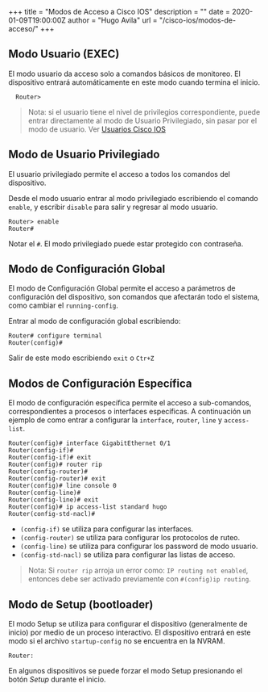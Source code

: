 +++
title = "Modos de Acceso a Cisco IOS"
description = ""
date = 2020-01-09T19:00:00Z
author = "Hugo Avila"
url = "/cisco-ios/modos-de-acceso/"
+++


## Modo Usuario (EXEC)

El modo usuario da acceso solo a comandos básicos de monitoreo. El dispositivo entrará automáticamente en este modo cuando termina el inicio.

```
  Router>
```

> Nota: si el usuario tiene el nivel de privilegios correspondiente, puede entrar directamente al modo de Usuario Privilegiado, sin pasar por el modo de usuario. Ver [Usuarios Cisco IOS](/cisco-ios-usuarios)


## Modo de Usuario Privilegiado

El usuario privilegiado permite el acceso a todos los comandos del dispositivo.

Desde el modo usuario entrar al modo privilegiado escribiendo el comando `enable`, y escribir `disable` para salir y regresar al modo usuario.

```
Router> enable
Router#
```
Notar el `#`.
El modo privilegiado puede estar protegido con contraseña.


## Modo de Configuración Global

El modo de Configuración Global permite el acceso a parámetros de configuración del dispositivo, son comandos que afectarán todo el sistema, como cambiar el `running-config`.

Entrar al modo de configuración global escribiendo:

```
Router# configure terminal
Router(config)#
```
Salir de este modo escribiendo `exit` o `Ctr+Z`


## Modos de Configuración Específica

El modo de configuración específica permite el acceso a sub-comandos, correspondientes a procesos o interfaces específicas. A continuación un ejemplo de como entrar a configurar la `interface`, `router`, `line` y `access-list`.

```
Router(config)# interface GigabitEthernet 0/1
Router(config-if)#
Router(config-if)# exit
Router(config)# router rip
Router(config-router)#
Router(config-router)# exit
Router(config)# line console 0
Router(config-line)#
Router(config-line)# exit
Router(config)# ip access-list standard hugo
Router(config-std-nacl)#
```
* `(config-if)` se utiliza para configurar las interfaces.
* `(config-router)` se utiliza para configurar los protocolos de ruteo. 
* `(config-line)` se utiliza para configurar los password de modo usuario. 
* `(config-std-nacl)` se utiliza para configurar las listas de acceso.

> Nota: Si `router rip` arroja un error como: `IP routing not enabled`, entonces debe ser activado previamente con `#(config)ip routing`.



## Modo de Setup (bootloader)

El modo Setup se utiliza para configurar el dispositivo (generalmente de inicio) por medio de un proceso interactivo. El dispositivo entrará en este modo si el archivo `startup-config` no se encuentra en la NVRAM. 

```
Router:
```

En algunos dispositivos se puede forzar el modo Setup presionando el botón *Setup* durante el inicio.
